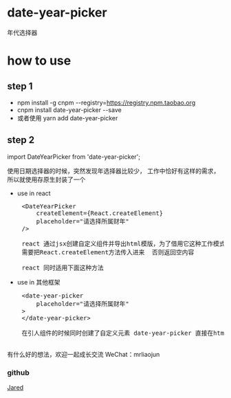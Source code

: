 # date-year-picker
年代选择器

# how to use
## step 1
- npm install -g cnpm --registry=https://registry.npm.taobao.org
- cnpm install date-year-picker --save
- 或者使用 yarn add date-year-picker

## step 2
import DateYearPicker from 'date-year-picker';

使用日期选择器的时候，突然发现年选择器比较少，
工作中恰好有这样的需求，所以就使用存原生封装了一个

- use in react

<pre>
    &ltDateYearPicker
        createElement={React.createElement}
        placeholder="请选择所属财年"
    /&gt

    react 通过jsx创建自定义组件并导出html模版，为了借用它这种工作模式，
    需要把React.createElement方法传入进来  否则返回空内容

    react 同时适用下面这种方法
</pre>

- use in 其他框架

<pre>
    &ltdate-year-picker
        placeholder="请选择所属财年"
    &gt
    &lt/date-year-picker&gt

    在引人组件的时候同时创建了自定义元素 date-year-picker 直接在html传入对应属性即可

</pre>

有什么好的想法，欢迎一起成长交流
WeChat：mrliaojun

### github
[Jared](https://github.com/aisriver/date-year-picker.git)